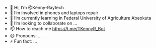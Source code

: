 - 👋 Hi, I’m @Kenny-Raytech
- 👀 I’m  involved in phones and laptops repair
- 🌱 I’m currently learning in Federal University of Agriculture Abeokuta 
- 💞️ I’m looking to collaborate on ...
- 📫 How to reach me https://t.me/TKennyR_Bot
- 😄 Pronouns: ...
- ⚡ Fun fact: ...

<!---
Kenny-Raytech/Kenny-Raytech is a ✨ special ✨ repository because its `README.md` (this file) appears on your GitHub profile.
You can click the Preview link to take a look at your changes.
--->
